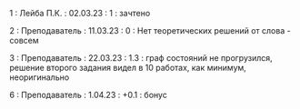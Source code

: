 1 : Лейба П.К. : 02.03.23 : 1 : зачтено

2 : Преподаватель : 11.03.23 : 0 : Нет теоретических решений от слова - совсем

3 : Преподаватель : 22.03.23 : 1.3 : граф состояний не прогрузился, решение второго задания видел в 10 работах, как минимум, неоригинально

6 : Преподаватель : 1.04.23 : +0.1 : бонус
